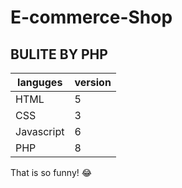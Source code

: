 # E-commerce-Shop 
## BULITE BY PHP

| languges | version |
| ----------- | ----------- |
| HTML | 5 |
| CSS | 3 |
| Javascript | 6 |
| PHP | 8 |

That is so funny! :joy:
